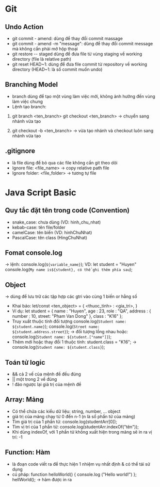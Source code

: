 # Git
## Undo Action
- git commit - amend: dùng để thay đổi commit massage 
- git commit - amend -m "message": dùng để thay đổi commit message mà không cần phải mở hộp thoại
- git restore -- staged <file> dùng để đưa file từ vùng staging về working directory (file là relative path)
- git reset HEAD~1: dùng để đưa file commit từ repository về working directory (HEAD~1: là số commit muốn undo)
## Branching Model
- branch dùng để tạo một vùng làm việc mới, không ảnh hưởng đến vùng làm việc chung
- Lệnh tạo branch: 
1. git branch <ten_branch>
git checkout <ten_branch> -> chuyển sang nhánh vừa tạo

2. git checkout -b <ten_branch> -> vừa tạo nhánh và checkout luôn sang nhánh vừa tạo
## .gitignore
- là file dùng để bỏ qua các file không cần git theo dõi
- Ignore file: <file_name> -> copy relative path file
- Ignore folder: <file_folder> -> tương tự file
# Java Script Basic
## Quy tắc đặt tên trong code (Convention)
- snake_case: chưa dùng (VD: hinh_chu_nhat)
- kebab-case: tên file/folder
- camelCase: tên biến (VD: hinhChuNhat)
- PascalCase: tên class (HingChuNhat)
## Fomat console.log
-> lệnh: console.log(`${variable_name}`);
VD: let student = "Huyen"
console.log(`My name is${student}, có thể ghi thêm phía sau`);
## Object
-> dùng để lưu trữ các tập hợp các gtri vào cùng 1 biến or hằng số
- Khai báo: 
let/const <ten_object> = {
    <thuoc_tinh> : <gia_tri>,
}
- Ví dụ: 
let student = {
    name : "Huyen",
    age : 23,
    role : "QA",
    address : {
        number : 10,
        street: "Pham Van Dong"
    },
    class : "K16"
};
 - Truy xuất thuộc tính đối tượng
 console.log(`Student name: ${student.name}`);
 console.log(`Street name: ${student.address.street}`); -> đối tượng lồng nhau 
 hoặc: console.log(`Student name: ${student.["name"]}`);
- Thêm mới hoặc thay đổi 1 thuộc tính: 
student.class = "K16"; ->  console.log(`Student name: ${student.class}`);
## Toán tử logic 
- && cả 2 vế của mệnh đề đều đúng
- || một trong 2 vế đúng
- ! đảo ngược lại giá trị của mệnh đề 
## Array: Mảng
- Có thể chứa các kiểu dữ liệu: string, number, ... object
- giá trị của mảng chạy từ 0 đến n-1 (n là số phần tử của mảng)
- Tìm giá trị của 1 phần tử: console.log(studentArr[0]);
- Tìm vị trí của 1 phần tử: console.log(studentArr.indexOf("tên")); 
- Khi dùng indexOf, với 1 phần tử không xuất hiện trong mảng sẽ in ra vị trí: -1 
## Function: Hàm 
- là đoạn code viết ra để thực hiện 1 nhiệm vụ nhất định & có thể tái sử dụng
- cú pháp: 
function helloWorld() {
    console.log ("Hello world!")
}; 
hellWorld(); 
-> hàm được in ra

